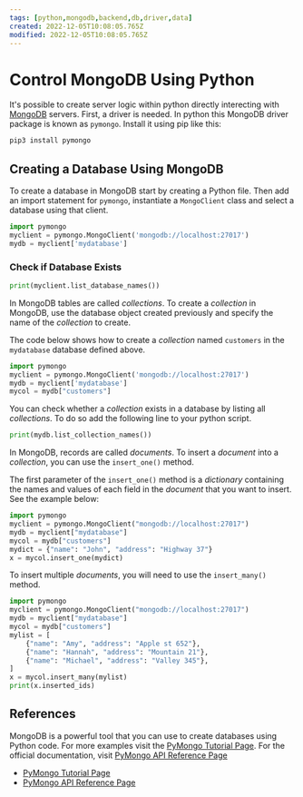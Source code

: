 ```yaml
---
tags: [python,mongodb,backend,db,driver,data]
created: 2022-12-05T10:08:05.765Z
modified: 2022-12-05T10:08:05.765Z
---
```

# Control MongoDB Using Python

It's possible to create server logic within python directly interecting with [MongoDB](document-databases.md) servers. First, a driver is needed. In python this MongoDB driver package is known as `pymongo`. Install it using pip like this:

```sh
pip3 install pymongo
```

## Creating a Database Using MongoDB

To create a database in MongoDB start by creating a Python file. Then add an import statement for `pymongo`, instantiate a `MongoClient` class and select a database using that client.

```python
import pymongo
myclient = pymongo.MongoClient('mongodb://localhost:27017')
mydb = myclient['mydatabase']
```

### Check if Database Exists

```python
print(myclient.list_database_names())
```

In MongoDB tables are called *collections*. To create a *collection* in MongoDB, use the database object created previously and specify the name of the *collection* to create.

The code below shows how to create a *collection* named `customers` in the `mydatabase` database defined above.

```python
import pymongo
myclient = pymongo.MongoClient('mongodb://localhost:27017')
mydb = myclient['mydatabase']
mycol = mydb["customers"]
```

You can check whether a *collection* exists in a database by listing all *collections*. To do so add the following line to your python script.

```python
print(mydb.list_collection_names())
```

In MongoDB, records are called *documents*. To insert a *document* into a *collection*, you can use the `insert_one()` method.

The first parameter of the `insert_one()` method is a *dictionary* containing the names and values of each field in the *document* that you want to insert. See the example below:

```python
import pymongo
myclient = pymongo.MongoClient("mongodb://localhost:27017")
mydb = myclient["mydatabase"]
mycol = mydb["customers"]
mydict = {"name": "John", "address": "Highway 37"}
x = mycol.insert_one(mydict)
```

To insert multiple *documents*, you will need to use the `insert_many()` method.

```python
import pymongo
myclient = pymongo.MongoClient("mongodb://localhost:27017")
mydb = myclient["mydatabase"]
mycol = mydb["customers"]
mylist = [
    {"name": "Amy", "address": "Apple st 652"},
    {"name": "Hannah", "address": "Mountain 21"},
    {"name": "Michael", "address": "Valley 345"},
]
x = mycol.insert_many(mylist)
print(x.inserted_ids)
```

## References

MongoDB is a powerful tool that you can use to create databases using Python code. For more examples visit the  [PyMongo Tutorial Page][pymongo-tutorial]. For the official documentation, visit [PyMongo API Reference Page][pymongo-api-ref]

* [PyMongo Tutorial Page][pymongo-tutorial]
* [PyMongo API Reference Page][pymongo-api-ref]

<!-- Hidden References -->
[pymongo-tutorial]: https://pymongo.readthedocs.io/en/stable/tutorial.html "PyMongo Tutorial"
[pymongo-api-ref]: https://pymongo.readthedocs.io/en/stable/api/index.html "PyMongo API Reference Page"
